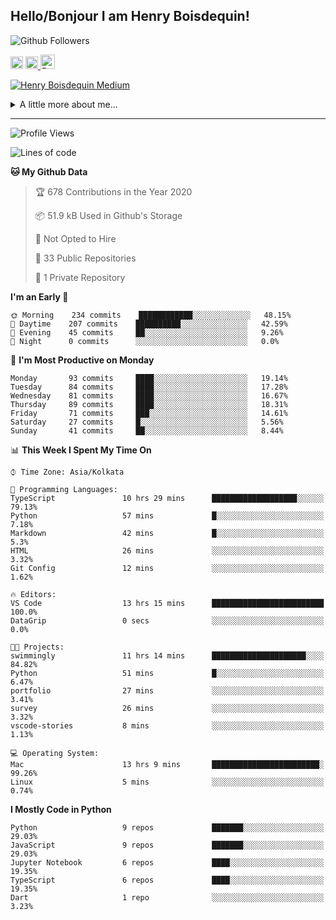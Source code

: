 <!--
**henryboisdequin/henryboisdequin** is a ✨ _special_ ✨ repository because its `README.md` (this file) appears on your GitHub profile.

Here are some ideas to get you started:

- 🔭 I’m currently working on ...
- 🌱 I’m currently learning ...
- 👯 I’m looking to collaborate on ...
- 🤔 I’m looking for help with ...
- 💬 Ask me about ...
- 📫 How to reach me: ...
- 😄 Pronouns: ...
- ⚡ Fun fact: ...
-->
<h2>Hello/Bonjour I am Henry Boisdequin!</h2>

<p align="middle">
    
![Github Followers](https://img.shields.io/github/followers/henryboisdequin?style=social) 

<a href="https://stackoverflow.com/users/13753914/henry"><img src="https://cdns.iconmonstr.com/wp-content/assets/preview/2012/240/iconmonstr-stackoverflow-1.png" alt="StackOverFlow" href="https://stackoverflow.com/users/13753914/henry" width="20" height="auto"></img></a> 
<a href="https://medium.com/@boisdequinh"><img src="https://cdns.iconmonstr.com/wp-content/assets/preview/2018/240/iconmonstr-medium-1.png" alt="Medium" href="https://medium.com/@boisdequinh" width="20" height="auto"></img></a><a href="https://stackoverflow.com/users/13753914/henry">
<a href="https://dev.to/hb" class="dev" style="margin-right: 2px;"><img src="https://lh3.googleusercontent.com/mmiuKzIq5YPFyjrfFsiNqeGuJY-Rp6wVvE8kus6vuunOnqInN16GTCCUX1937vEbKw=s360-rw" alt="Dev.to" href="https://dev.to/henryboisdequin" width="23" height="auto"></img></a>


<!-- https://iconmonstr.com/ -->

</p>

[![Henry Boisdequin Medium](https://github-readme-medium.vercel.app/?username=boisdequinh&&limit=2)](https://medium.com/@boisdequinh)

<details>
<summary>A little more about me... </summary>
<br>
    
```typescript
const henryBoisdequin: human = {
    from: ["philippines", "belgium"],
    age: 12,
    languages: ["typescript/javascript", "python"],
    askMeAbout: ["web dev", "machine learning", "fullstack projects", "swimming"],
    technologies: {
        mobile: ["react native"],
        frontEnd: {
            js: ["react.js", "next.js"],
            css: ["bootstrap", "chakra-ui", "saas"]
        },
        backEnd: {
            js: ["node", "express", "graphql", "typeorm"],
            python: ["flask"]
        },
        devOps: ["AWS", "docker"],
        databases: ["postgresql", "redis"],
        otherTools: ["firebase", "tensorflow", "keras", "numpy", "pygame"]
    },
    currentFocus: "Learning Flutter",
    hobbies: ["swimming", "programming"],
};
```

</details>

---
<!--START_SECTION:waka-->
![Profile Views](http://img.shields.io/badge/Profile%20Views-2-blue)

![Lines of code](https://img.shields.io/badge/From%20Hello%20World%20I%27ve%20Written-13.9%20million%20lines%20of%20code-blue)

**🐱 My Github Data** 

> 🏆 678 Contributions in the Year 2020
 > 
> 📦 51.9 kB Used in Github's Storage 
 > 
> 🚫 Not Opted to Hire
 > 
> 📜 33 Public Repositories
 > 
> 🔑 1 Private Repository 
 > 
**I'm an Early 🐤** 

```text
🌞 Morning    234 commits    ████████████░░░░░░░░░░░░░   48.15% 
🌆 Daytime    207 commits    ██████████░░░░░░░░░░░░░░░   42.59% 
🌃 Evening    45 commits     ██░░░░░░░░░░░░░░░░░░░░░░░   9.26% 
🌙 Night      0 commits      ░░░░░░░░░░░░░░░░░░░░░░░░░   0.0%

```
📅 **I'm Most Productive on Monday** 

```text
Monday       93 commits     ████░░░░░░░░░░░░░░░░░░░░░   19.14% 
Tuesday      84 commits     ████░░░░░░░░░░░░░░░░░░░░░   17.28% 
Wednesday    81 commits     ████░░░░░░░░░░░░░░░░░░░░░   16.67% 
Thursday     89 commits     ████░░░░░░░░░░░░░░░░░░░░░   18.31% 
Friday       71 commits     ███░░░░░░░░░░░░░░░░░░░░░░   14.61% 
Saturday     27 commits     █░░░░░░░░░░░░░░░░░░░░░░░░   5.56% 
Sunday       41 commits     ██░░░░░░░░░░░░░░░░░░░░░░░   8.44%

```


📊 **This Week I Spent My Time On** 

```text
⌚︎ Time Zone: Asia/Kolkata

💬 Programming Languages: 
TypeScript               10 hrs 29 mins      ███████████████████░░░░░░   79.13% 
Python                   57 mins             █░░░░░░░░░░░░░░░░░░░░░░░░   7.18% 
Markdown                 42 mins             █░░░░░░░░░░░░░░░░░░░░░░░░   5.3% 
HTML                     26 mins             ░░░░░░░░░░░░░░░░░░░░░░░░░   3.32% 
Git Config               12 mins             ░░░░░░░░░░░░░░░░░░░░░░░░░   1.62%

🔥 Editors: 
VS Code                  13 hrs 15 mins      █████████████████████████   100.0% 
DataGrip                 0 secs              ░░░░░░░░░░░░░░░░░░░░░░░░░   0.0%

🐱‍💻 Projects: 
swimmingly               11 hrs 14 mins      █████████████████████░░░░   84.82% 
Python                   51 mins             █░░░░░░░░░░░░░░░░░░░░░░░░   6.47% 
portfolio                27 mins             ░░░░░░░░░░░░░░░░░░░░░░░░░   3.41% 
survey                   26 mins             ░░░░░░░░░░░░░░░░░░░░░░░░░   3.32% 
vscode-stories           8 mins              ░░░░░░░░░░░░░░░░░░░░░░░░░   1.13%

💻 Operating System: 
Mac                      13 hrs 9 mins       ████████████████████████░   99.26% 
Linux                    5 mins              ░░░░░░░░░░░░░░░░░░░░░░░░░   0.74%

```

**I Mostly Code in Python** 

```text
Python                   9 repos             ███████░░░░░░░░░░░░░░░░░░   29.03% 
JavaScript               9 repos             ███████░░░░░░░░░░░░░░░░░░   29.03% 
Jupyter Notebook         6 repos             ████░░░░░░░░░░░░░░░░░░░░░   19.35% 
TypeScript               6 repos             ████░░░░░░░░░░░░░░░░░░░░░   19.35% 
Dart                     1 repo              ░░░░░░░░░░░░░░░░░░░░░░░░░   3.23%

```



<!--END_SECTION:waka-->

